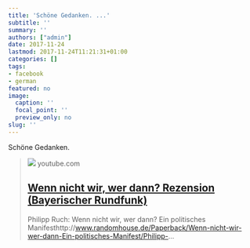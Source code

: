 ```yaml
---
title: 'Schöne Gedanken. ...'
subtitle: ''
summary: ''
authors: ["admin"]
date: 2017-11-24
lastmod: 2017-11-24T11:21:31+01:00
categories: []
tags:
- facebook
- german
featured: no
image:
  caption: ''
  focal_point: ''
  preview_only: no
slug: ''
---
```

Schöne Gedanken.
> [![](https://i.ytimg.com/vi/kGb9FMsoebE/maxresdefault.jpg)](https://www.youtube.com/watch?v=kGb9FMsoebE)
> youtube.com
> ## [Wenn nicht wir, wer dann? Rezension (Bayerischer Rundfunk)](https://www.youtube.com/watch?v=kGb9FMsoebE)
>
>Philipp Ruch: Wenn nicht wir, wer dann? Ein politisches Manifesthttp://www.randomhouse.de/Paperback/Wenn-nicht-wir-wer-dann-Ein-politisches-Manifest/Philipp-...


